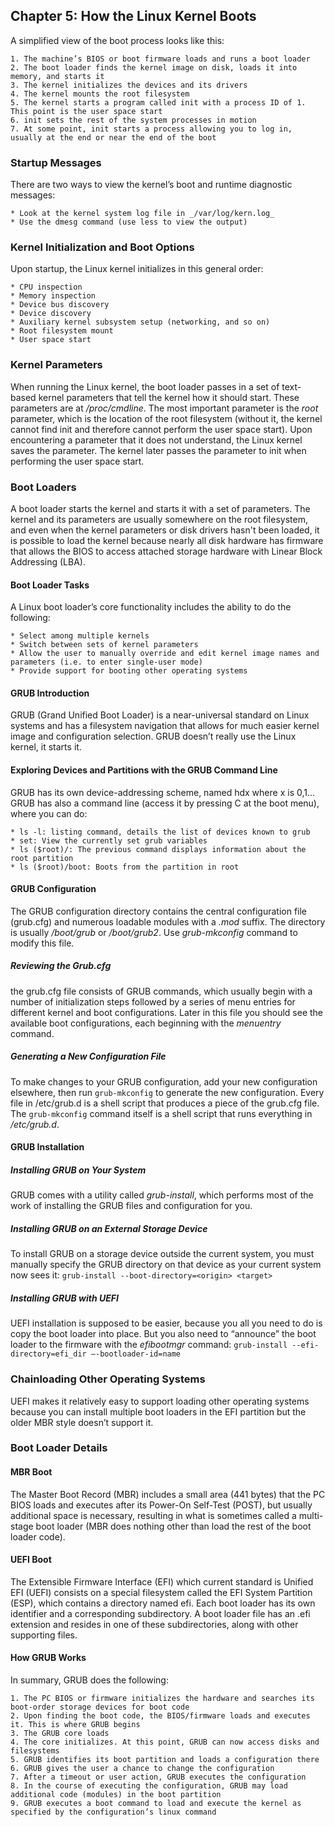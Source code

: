 ## Chapter 5: How the Linux Kernel Boots<a name="Chapter5"></a>
A simplified view of the boot process looks like this:

    1. The machine’s BIOS or boot firmware loads and runs a boot loader
    2. The boot loader finds the kernel image on disk, loads it into memory, and starts it
    3. The kernel initializes the devices and its drivers
    4. The kernel mounts the root filesystem
    5. The kernel starts a program called init with a process ID of 1. This point is the user space start
    6. init sets the rest of the system processes in motion
    7. At some point, init starts a process allowing you to log in, usually at the end or near the end of the boot
    
### Startup Messages
There are two ways to view the kernel’s boot and runtime diagnostic messages:

    * Look at the kernel system log file in _/var/log/kern.log_
    * Use the dmesg command (use less to view the output)
    
### Kernel Initialization and Boot Options
Upon startup, the Linux kernel initializes in this general order:

    * CPU inspection
    * Memory inspection
    * Device bus discovery
    * Device discovery
    * Auxiliary kernel subsystem setup (networking, and so on)
    * Root filesystem mount
    * User space start
    
### Kernel Parameters
When running the Linux kernel, the boot loader passes in a set of text-based kernel parameters that tell the kernel 
how it should start. These parameters are at _/proc/cmdline_. The most important parameter is the _root_ parameter, 
which is the location of the root filesystem (without it, the kernel cannot find init and therefore cannot perform 
the user space start). 
Upon encountering a parameter that it does not understand, the Linux kernel saves the parameter. The kernel later 
passes the parameter to init when performing the user space start.

### Boot Loaders
A boot loader starts the kernel and starts it with a set of parameters. The kernel and its parameters are usually 
somewhere on the root filesystem, and even when the kernel parameters or disk drivers hasn't been loaded, it is 
possible to load the kernel because nearly all disk hardware has firmware that allows the BIOS to access attached 
storage hardware with Linear Block Addressing (LBA). 

#### Boot Loader Tasks
A Linux boot loader’s core functionality includes the ability to do the following:

    * Select among multiple kernels
    * Switch between sets of kernel parameters
    * Allow the user to manually override and edit kernel image names and parameters (i.e. to enter single-user mode)
    * Provide support for booting other operating systems
    
#### GRUB Introduction
GRUB (Grand Unified Boot Loader) is a near-universal standard on Linux systems and has a filesystem navigation that 
allows for much easier kernel image and configuration selection. GRUB doesn’t really use the Linux kernel, it starts it.
    
#### Exploring Devices and Partitions with the GRUB Command Line
GRUB has its own device-addressing scheme, named hdx where x is 0,1... GRUB has also a command line (access it by 
pressing C at the boot menu), where you can do:

    * ls -l: listing command, details the list of devices known to grub
    * set: View the currently set grub variables
    * ls ($root)/: The previous command displays information about the root partition
    * ls ($root)/boot: Boots from the partition in root
    
#### GRUB Configuration
The GRUB configuration directory contains the central configuration file (grub.cfg) and numerous loadable modules with a
_.mod_ suffix. The directory is usually _/boot/grub_ or _/boot/grub2_. Use _grub-mkconfig_ command to modify this file. 

##### Reviewing the Grub.cfg

the grub.cfg file consists of GRUB commands, which usually begin with a number of initialization steps followed by a
 series of menu entries for different kernel and boot configurations. Later in this file you should see the 
 available boot configurations, each beginning with the _menuentry_ command.
 
##### Generating a New Configuration File
To make changes to your GRUB configuration, add your new configuration elsewhere, then run `grub-mkconfig` to generate
 the new configuration. Every file in /etc/grub.d is a shell script that produces a piece of the grub.cfg file. The 
 `grub-mkconfig` command itself is a shell script that runs everything in _/etc/grub.d_.
 
#### GRUB Installation
##### Installing GRUB on Your System
GRUB comes with a utility called _grub-install_, which performs most of the work of installing the GRUB files and 
configuration for you.

##### Installing GRUB on an External Storage Device
To install GRUB on a storage device outside the current system, you must manually specify the GRUB directory on that
 device as your current system now sees it: `grub-install --boot-directory=<origin> <target>`
  
##### Installing GRUB with UEFI
UEFI installation is supposed to be easier, because you all you need to do is copy the boot loader into place. But 
you also need to “announce” the boot loader to the firmware with the _efibootmgr_ command: 
`grub-install --efi-directory=efi_dir –-bootloader-id=name`

### Chainloading Other Operating Systems
UEFI makes it relatively easy to support loading other operating systems because you can install multiple boot 
loaders in the EFI partition but the older MBR style doesn’t support it.

### Boot Loader Details
#### MBR Boot
The Master Boot Record (MBR) includes a small area (441 bytes) that the PC BIOS loads and executes after its Power-On
 Self-Test (POST), but usually additional space is necessary, resulting in what is sometimes called a multi-stage 
 boot loader (MBR does nothing other than load the rest of the boot loader code).
 
#### UEFI Boot
The Extensible Firmware Interface (EFI) which current standard is Unified EFI (UEFI) consists on a special filesystem 
called the EFI System Partition (ESP), which contains a directory named efi. Each boot loader has its own identifier 
and a corresponding subdirectory. A boot loader file has an .efi extension and resides in one of these 
subdirectories, along with other supporting files.

#### How GRUB Works
In summary, GRUB does the following:

    1. The PC BIOS or firmware initializes the hardware and searches its boot-order storage devices for boot code
    2. Upon finding the boot code, the BIOS/firmware loads and executes it. This is where GRUB begins
    3. The GRUB core loads
    4. The core initializes. At this point, GRUB can now access disks and filesystems
    5. GRUB identifies its boot partition and loads a configuration there
    6. GRUB gives the user a chance to change the configuration
    7. After a timeout or user action, GRUB executes the configuration
    8. In the course of executing the configuration, GRUB may load additional code (modules) in the boot partition
    9. GRUB executes a boot command to load and execute the kernel as specified by the configuration’s linux command
    